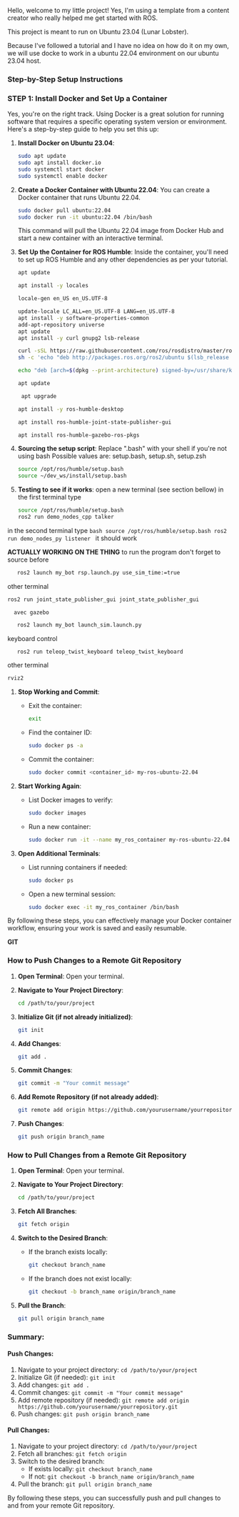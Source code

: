 Hello, welcome to my little project! Yes, I'm using a template from a content creator who really helped me get started with ROS.

This project is meant to run on Ubuntu 23.04 (Lunar Lobster).

Because I've followed a tutorial and I have no idea on how do it on my own, we will use docke to work in a ubuntu 22.04 environment on our ubuntu 23.04 host.

### Step-by-Step Setup Instructions

### STEP 1: Install Docker and Set Up a Container
Yes, you're on the right track. Using Docker is a great solution for running software that requires a specific operating system version or environment. Here's a step-by-step guide to help you set this up:

1. **Install Docker on Ubuntu 23.04**:
   ```bash
   sudo apt update
   sudo apt install docker.io
   sudo systemctl start docker
   sudo systemctl enable docker
   ```

2. **Create a Docker Container with Ubuntu 22.04**:
   You can create a Docker container that runs Ubuntu 22.04.

   ```bash
   sudo docker pull ubuntu:22.04
   sudo docker run -it ubuntu:22.04 /bin/bash
   ```

   This command will pull the Ubuntu 22.04 image from Docker Hub and start a new container with an interactive terminal.

3. **Set Up the Container for ROS Humble**:
   Inside the container, you'll need to set up ROS Humble and any other dependencies as per your tutorial.

   ```bash
   apt update

   apt install -y locales

   locale-gen en_US en_US.UTF-8

   update-locale LC_ALL=en_US.UTF-8 LANG=en_US.UTF-8
   apt install -y software-properties-common
   add-apt-repository universe
   apt update
   apt install -y curl gnupg2 lsb-release

   curl -sSL https://raw.githubusercontent.com/ros/rosdistro/master/ros.asc | apt-key add -
   sh -c 'echo "deb http://packages.ros.org/ros2/ubuntu $(lsb_release -cs) main" > /etc/apt/sources.list.d/ros2-latest.list'

   echo "deb [arch=$(dpkg --print-architecture) signed-by=/usr/share/keyrings/ros-archive-keyring.gpg] http://packages.ros.org/ros2/ubuntu $(. /etc/os-release && echo $UBUNTU_CODENAME) main" | tee /etc/apt/sources.list.d/ros2.list > /dev/null

   apt update

    apt upgrade

   apt install -y ros-humble-desktop

   apt install ros-humble-joint-state-publisher-gui

   apt install ros-humble-gazebo-ros-pkgs
   ```
4. **Sourcing the setup script**:
Replace ".bash" with your shell if you're not using bash
Possible values are: setup.bash, setup.sh, setup.zsh
    ```bash
    source /opt/ros/humble/setup.bash
    source ~/dev_ws/install/setup.bash
    ```
4. **Testing to see if it works**:
open a new terminal (see section bellow)
in the first terminal type
    ```bash
    source /opt/ros/humble/setup.bash
    ros2 run demo_nodes_cpp talker
    ```
in the second terminal type
    ```bash
    source /opt/ros/humble/setup.bash
    ros2 run demo_nodes_py listener
    ```
it should work


**ACTUALLY WORKING ON THE THING**
to run the program
don't forget to source before
   ```bash
      ros2 launch my_bot rsp.launch.py use_sim_time:=true
   ```

other terminal
   ```bash
   ros2 run joint_state_publisher_gui joint_state_publisher_gui
   ```
      avec gazebo
   ```bash
      ros2 launch my_bot launch_sim.launch.py
   ```
   keyboard control
   ```bash
      ros2 run teleop_twist_keyboard teleop_twist_keyboard
   ```
other terminal
   ```bash
   rviz2 
   ```




1. **Stop Working and Commit**:

   - Exit the container:

     ```bash
     exit
     ```

   - Find the container ID:

     ```bash
     sudo docker ps -a
     ```

   - Commit the container:

     ```bash
     sudo docker commit <container_id> my-ros-ubuntu-22.04
     ```

2. **Start Working Again**:

   - List Docker images to verify:

     ```bash
     sudo docker images
     ```

   - Run a new container:

     ```bash
     sudo docker run -it --name my_ros_container my-ros-ubuntu-22.04 /bin/bash
     ```

3. **Open Additional Terminals**:

   - List running containers if needed:

     ```bash
     sudo docker ps
     ```

   - Open a new terminal session:

     ```bash
     sudo docker exec -it my_ros_container /bin/bash
     ```

By following these steps, you can effectively manage your Docker container workflow, ensuring your work is saved and easily resumable.

**GIT**
### How to Push Changes to a Remote Git Repository

1. **Open Terminal**: Open your terminal.

2. **Navigate to Your Project Directory**:
   ```bash
   cd /path/to/your/project
   ```

3. **Initialize Git (if not already initialized)**:
   ```bash
   git init
   ```

4. **Add Changes**:
   ```bash
   git add .
   ```

5. **Commit Changes**:
   ```bash
   git commit -m "Your commit message"
   ```

6. **Add Remote Repository (if not already added)**:
   ```bash
   git remote add origin https://github.com/yourusername/yourrepository.git
   ```

7. **Push Changes**:
   ```bash
   git push origin branch_name
   ```

### How to Pull Changes from a Remote Git Repository

1. **Open Terminal**: Open your terminal.

2. **Navigate to Your Project Directory**:
   ```bash
   cd /path/to/your/project
   ```

3. **Fetch All Branches**:
   ```bash
   git fetch origin
   ```

4. **Switch to the Desired Branch**:
   - If the branch exists locally:
     ```bash
     git checkout branch_name
     ```
   - If the branch does not exist locally:
     ```bash
     git checkout -b branch_name origin/branch_name
     ```

5. **Pull the Branch**:
   ```bash
   git pull origin branch_name
   ```

### Summary:

#### Push Changes:
1. Navigate to your project directory: `cd /path/to/your/project`
2. Initialize Git (if needed): `git init`
3. Add changes: `git add .`
4. Commit changes: `git commit -m "Your commit message"`
5. Add remote repository (if needed): `git remote add origin https://github.com/yourusername/yourrepository.git`
6. Push changes: `git push origin branch_name`

#### Pull Changes:
1. Navigate to your project directory: `cd /path/to/your/project`
2. Fetch all branches: `git fetch origin`
3. Switch to the desired branch:
   - If exists locally: `git checkout branch_name`
   - If not: `git checkout -b branch_name origin/branch_name`
4. Pull the branch: `git pull origin branch_name`

By following these steps, you can successfully push and pull changes to and from your remote Git repository.